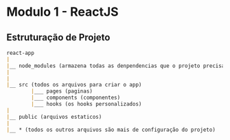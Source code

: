 # Modulo 1 - ReactJS

## Estruturação de Projeto
```markdown
react-app
|
|__ node_modules (armazena todas as denpendencias que o projeto precisa, os node modules)
|
|
|__ src (todos os arquivos para criar o app)
		|___ pages (paginas)
		|___ components (componentes)
		|___ hooks (os hooks personalizados)
|		
|__ public (arquivos estaticos)
|
|__ * (todos os outros arquivos são mais de configuração do projeto)
```
